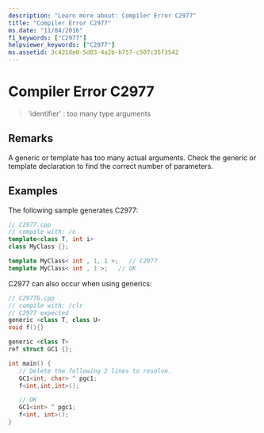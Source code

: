 ```yaml
---
description: "Learn more about: Compiler Error C2977"
title: "Compiler Error C2977"
ms.date: "11/04/2016"
f1_keywords: ["C2977"]
helpviewer_keywords: ["C2977"]
ms.assetid: 3c4218e0-5d03-4a2b-b757-c507c35f3542
---
```

# Compiler Error C2977

> 'identifier' : too many type arguments

## Remarks

A generic or template has too many actual arguments. Check the generic or template declaration to find the correct number of parameters.

## Examples

The following sample generates C2977:

```cpp
// C2977.cpp
// compile with: /c
template<class T, int i>
class MyClass {};

template MyClass< int , 1, 1 >;   // C2977
template MyClass< int , 1 >;   // OK
```

C2977 can also occur when using generics:

```cpp
// C2977b.cpp
// compile with: /clr
// C2977 expected
generic <class T, class U>
void f(){}

generic <class T>
ref struct GC1 {};

int main() {
   // Delete the following 2 lines to resolve.
   GC1<int, char> ^ pgc1;
   f<int,int,int>();

   // OK
   GC1<int> ^ pgc1;
   f<int, int>();
}
```
